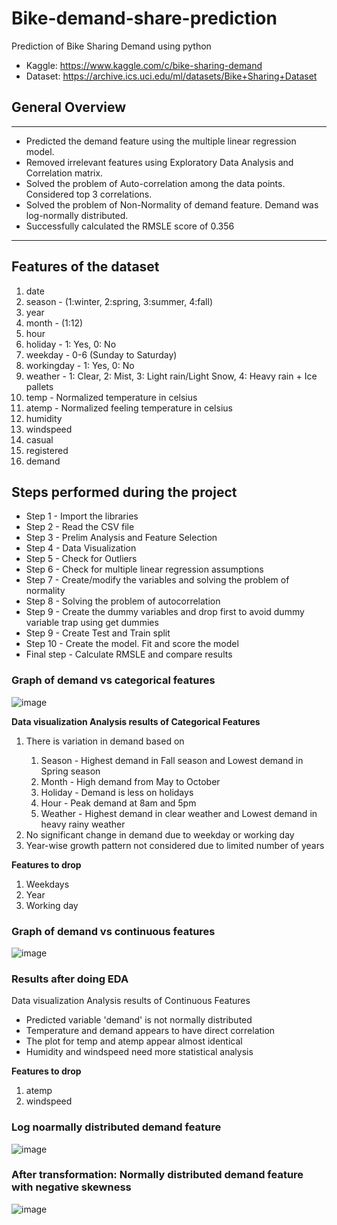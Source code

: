 # Bike-demand-share-prediction
Prediction of Bike Sharing Demand using python
- Kaggle: https://www.kaggle.com/c/bike-sharing-demand
- Dataset: https://archive.ics.uci.edu/ml/datasets/Bike+Sharing+Dataset

## General Overview
---------------------------------------------------------------------------------------------------
- Predicted the demand feature using the multiple linear regression model.
- Removed irrelevant features using Exploratory Data Analysis and Correlation matrix.
- Solved the problem of Auto-correlation among the data points. Considered top 3 correlations.
- Solved the problem of Non-Normality of demand feature. Demand was log-normally distributed.
- Successfully calculated the RMSLE score of 0.356
----------------------------------------------------------------------------------------------------

## Features of the dataset
1. date
2. season - (1:winter, 2:spring, 3:summer, 4:fall)
3. year
4. month - (1:12)
5. hour
6. holiday - 1: Yes, 0: No
7. weekday - 0-6 (Sunday to Saturday)
8. workingday - 1: Yes, 0: No
9. weather - 1: Clear, 2: Mist, 3: Light rain/Light Snow, 4: Heavy rain + Ice pallets 
10. temp - Normalized temperature in celsius
11. atemp - Normalized feeling temperature in celsius
12. humidity
13. windspeed
14. casual
15. registered
16. demand

## Steps performed during the project
- Step 1 - Import the libraries
- Step 2 - Read the CSV file
- Step 3 - Prelim Analysis and Feature Selection
- Step 4 - Data Visualization
- Step 5 - Check for Outliers
- Step 6 - Check for multiple linear regression assumptions
- Step 7 - Create/modify the variables and solving the problem of normality
- Step 8 - Solving the problem of autocorrelation
- Step 9 - Create the dummy variables and drop first to avoid dummy variable trap using get dummies
- Step 9 - Create Test and Train split
- Step 10 - Create the model. Fit and score the model
- Final step - Calculate RMSLE and compare results




### Graph of demand vs categorical features
![image](https://user-images.githubusercontent.com/63557791/126624967-551099c6-8a66-415e-82d1-847defd6dca6.png)

**Data visualization Analysis results of Categorical Features**
<ol> 
<li>There is variation in demand based on</li>
<ol>
<li>Season - Highest demand in Fall season and Lowest demand in Spring season </li>
<li>Month - High demand from May to October </li>
<li>Holiday - Demand is less on holidays</li>
<li>Hour - Peak demand at 8am and 5pm</li>
<li>Weather - Highest demand in clear weather and Lowest demand in heavy rainy weather </li>
</ol>
<li>No significant change in demand due to weekday or working day</li>
<li>Year-wise growth pattern not considered due to limited number of years</li>
</ol>

**Features to drop**
<ol>
<li>Weekdays</li>
<li>Year</li>
<li>Working day</li>
</ol>

### Graph of demand vs continuous features
![image](https://user-images.githubusercontent.com/63557791/126641645-21734eed-a4c5-4270-878a-0a8ce781247d.png)

### Results after doing EDA
Data visualization Analysis results of Continuous Features

- Predicted variable 'demand' is not normally distributed
- Temperature and demand appears to have direct correlation
- The plot for temp and atemp appear almost identical
- Humidity and windspeed need more statistical analysis

**Features to drop**
<ol>
<li> atemp </li>
<li> windspeed </li>
</ol>

### Log noarmally distributed demand feature
![image](https://user-images.githubusercontent.com/63557791/126625621-fc19af31-79e5-40cf-bac0-7e70e079635e.png)

### After transformation: Normally distributed demand feature with negative skewness
![image](https://user-images.githubusercontent.com/63557791/126625800-4016f3ad-5b4f-4ce1-a4a6-21030c846627.png)
